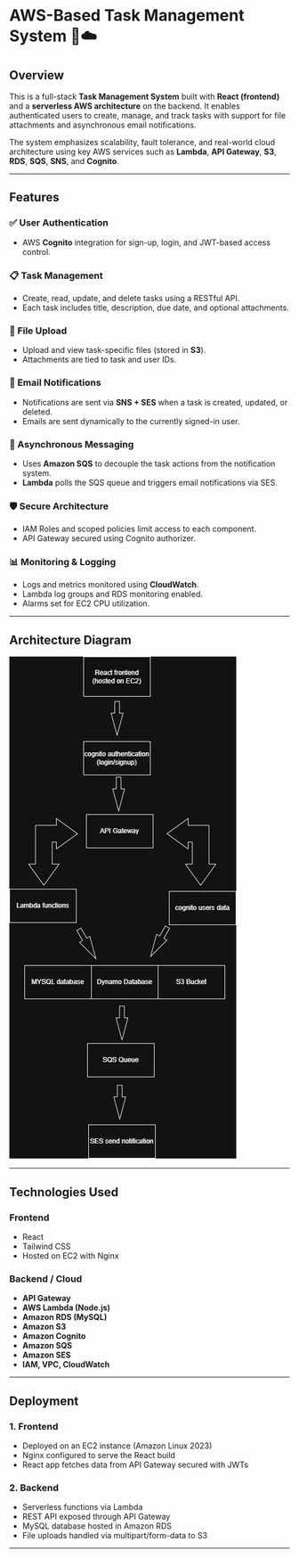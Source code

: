 # AWS-Based Task Management System 📝☁️

## Overview

This is a full-stack **Task Management System** built with **React (frontend)** and a **serverless AWS architecture** on the backend. It enables authenticated users to create, manage, and track tasks with support for file attachments and asynchronous email notifications.

The system emphasizes scalability, fault tolerance, and real-world cloud architecture using key AWS services such as **Lambda**, **API Gateway**, **S3**, **RDS**, **SQS**, **SNS**, and **Cognito**.

---

## Features

### ✅ User Authentication
- AWS **Cognito** integration for sign-up, login, and JWT-based access control.

### 📋 Task Management
- Create, read, update, and delete tasks using a RESTful API.
- Each task includes title, description, due date, and optional attachments.

### 📎 File Upload
- Upload and view task-specific files (stored in **S3**).
- Attachments are tied to task and user IDs.

### 🔔 Email Notifications
- Notifications are sent via **SNS + SES** when a task is created, updated, or deleted.
- Emails are sent dynamically to the currently signed-in user.

### 📨 Asynchronous Messaging
- Uses **Amazon SQS** to decouple the task actions from the notification system.
- **Lambda** polls the SQS queue and triggers email notifications via SES.

### 🛡️ Secure Architecture
- IAM Roles and scoped policies limit access to each component.
- API Gateway secured using Cognito authorizer.

### 📊 Monitoring & Logging
- Logs and metrics monitored using **CloudWatch**.
- Lambda log groups and RDS monitoring enabled.
- Alarms set for EC2 CPU utilization.

---

## Architecture Diagram

![Architecture](Documentation/cloud_architecture.png) <!-- Replace with the actual image name in your repo -->

---

## Technologies Used

### Frontend
- React
- Tailwind CSS
- Hosted on EC2 with Nginx

### Backend / Cloud
- **API Gateway**
- **AWS Lambda (Node.js)**
- **Amazon RDS (MySQL)**
- **Amazon S3**
- **Amazon Cognito**
- **Amazon SQS**
- **Amazon SES**
- **IAM, VPC, CloudWatch**

---

## Deployment

### 1. Frontend
- Deployed on an EC2 instance (Amazon Linux 2023)
- Nginx configured to serve the React build
- React app fetches data from API Gateway secured with JWTs

### 2. Backend
- Serverless functions via Lambda
- REST API exposed through API Gateway
- MySQL database hosted in Amazon RDS
- File uploads handled via multipart/form-data to S3

---

